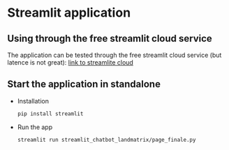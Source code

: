 # Streamlit application

## Using through the free streamlit cloud service
The application can be tested through the free streamlit cloud service (but latence is not great): [link to streamlite cloud](https://appchatbotlandmatrix-gxkez3drqxdznyvczq5wtg.streamlit.app/)

## Start the application in standalone 
- Installation
    ```bash
    pip install streamlit
    ```
- Run the app
    ```bash
    streamlit run streamlit_chatbot_landmatrix/page_finale.py
    ```
